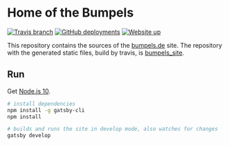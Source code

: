 # Home of the Bumpels

[![Travis branch](https://img.shields.io/travis/simplyRoba/bumpels/master.svg)](https://travis-ci.com/github/simplyRoba/bumpels)
[![GitHub deployments](https://img.shields.io/github/deployments/simplyroba/bumpels_site/github-pages?label=%20Deployment)](https://github.com/simplyRoba/bumpels_site/deployments)
[![Website up](https://img.shields.io/website?up_color=green&url=https%3A%2F%2Fbumpels.de)](https://bumpels.de)

This repository contains the sources of the [bumpels.de](http://www.bumpels.de) site. The repository with the generated static files, build by travis, is [bumpels_site](https://github.com/simplyRoba/bumpels_site).

## Run

Get [Node.js 10](https://nodejs.org/dist/latest-v10.x/).

```Bash
# install dependencies
npm install -g gatsby-cli
npm install

# builds and runs the site in develop mode, also watches for changes
gatsby develop
```
